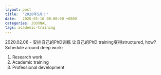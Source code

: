 ```yaml
---
layout: post
title:  "2020年5月："
date:   2020-05-16 08:00:00 +0800
categories: JOURNAL
tags: academic-training 
---
```


2020.02.06 - 安排自己的PhD训练
让自己的PhD training变得structured, how?
Schedule around deep work:
1. Research work
2. Academic training
3. Professional development










